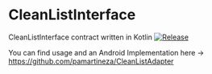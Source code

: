 # CleanListInterface

CleanListInterface contract written in Kotlin [![Release](https://jitpack.io/v/pamartineza/CleanListInterface.svg)](https://jitpack.io/#pamartineza/CleanListInterface)


You can find usage and an Android Implementation here -> https://github.com/pamartineza/CleanListAdapter

